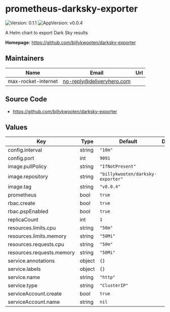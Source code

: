 # prometheus-darksky-exporter

![Version: 0.1.1](https://img.shields.io/badge/Version-0.1.1-informational?style=flat-square) ![AppVersion: v0.0.4](https://img.shields.io/badge/AppVersion-v0.0.4-informational?style=flat-square)

A Helm chart to export Dark Sky results

**Homepage:** <https://github.com/billykwooten/darksky-exporter>

## Maintainers

| Name | Email | Url |
| ---- | ------ | --- |
| max-rocket-internet | no-reply@deliveryhero.com |  |

## Source Code

* <https://github.com/billykwooten/darksky-exporter>

## Values

| Key | Type | Default | Description |
|-----|------|---------|-------------|
| config.interval | string | `"10m"` |  |
| config.port | int | `9091` |  |
| image.pullPolicy | string | `"IfNotPresent"` |  |
| image.repository | string | `"billykwooten/darksky-exporter"` |  |
| image.tag | string | `"v0.0.4"` |  |
| prometheus | bool | `true` |  |
| rbac.create | bool | `true` |  |
| rbac.pspEnabled | bool | `true` |  |
| replicaCount | int | `1` |  |
| resources.limits.cpu | string | `"50m"` |  |
| resources.limits.memory | string | `"50Mi"` |  |
| resources.requests.cpu | string | `"50m"` |  |
| resources.requests.memory | string | `"50Mi"` |  |
| service.annotations | object | `{}` |  |
| service.labels | object | `{}` |  |
| service.name | string | `"http"` |  |
| service.type | string | `"ClusterIP"` |  |
| serviceAccount.create | bool | `true` |  |
| serviceAccount.name | string | `nil` |  |

